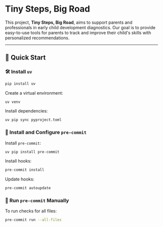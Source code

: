# Tiny Steps, Big Road

This project, **Tiny Steps, Big Road**, aims to support parents and professionals in early child development diagnostics. Our goal is to provide easy-to-use tools for parents to track and improve their child's skills with personalized recommendations.

---

## 🚀 Quick Start

### 🛠️ Install `uv`

```sh
pip install uv
```

Create a virtual environment:

```sh
uv venv
```

Install dependencies:

```sh
uv pip sync pyproject.toml
```

### 🔧 Install and Configure `pre-commit`

Install `pre-commit`:

```sh
uv pip install pre-commit
```

Install hooks:

```sh
pre-commit install
```

Update hooks:

```sh
pre-commit autoupdate
```

### 🏃 Run `pre-commit` Manually

To run checks for all files:

```sh
pre-commit run --all-files
```
